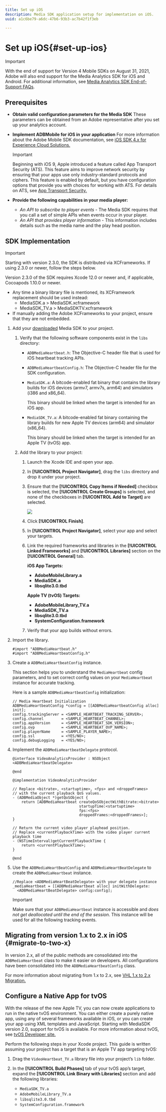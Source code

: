 ```yaml
---
title: Set up iOS
description: Media SDK application setup for implementation on iOS.
uuid: a1c6be79-a6dc-47b6-93b3-ac7b42f1f3eb

---
```


# Set up iOS{#set-up-ios}

>[!IMPORTANT]
>
>With the end of support for Version 4 Mobile SDKs on August 31, 2021, Adobe will also end support for the Media Analytics SDK for iOS and Android.  For additional information, see [Media Analytics SDK End-of-Support FAQs](/help/sdk-implement/end-of-support-faqs.md).

## Prerequisites

* **Obtain valid configuration parameters for the Media SDK**
   These parameters can be obtained from an Adobe representative after you set up your analytics account.
* **Implement ADBMobile for iOS in your application**
   For more information about the Adobe Mobile SDK documentation, see [iOS SDK 4.x for Experience Cloud Solutions.](https://docs.adobe.com/content/help/en/mobile-services/ios/overview.html)

   >[!IMPORTANT]
   >
   >Beginning with iOS 9, Apple introduced a feature called App Transport Security (ATS). This feature aims to improve network security by ensuring that your apps use only industry-standard protocols and ciphers. This feature is enabled by default, but you have configuration options that provide you with choices for working with ATS. For details on ATS, see [App Transport Security.](https://docs.adobe.com/content/help/en/mobile-services/ios/config-ios/app-transport-security.html)

* **Provide the following capabilities in your media player:**

   * _An API to subscribe to player events_ - The Media SDK requires that you call a set of simple APIs when events occur in your player.
   * _An API that provides player information_ - This information includes details such as the media name and the play head position.

## SDK Implementation

>[!IMPORTANT]
>
>Starting with version 2.3.0, the SDK is distributed via XCFrameworks. If using 2.3.0 or newer, follow the steps below.
>
>Version 2.3.0 of the SDK requires Xcode 12.0 or newer and, if applicable, Cocoapods 1.10.0 or newer.

* Any time a binary library file is mentioned, its XCFramework replacement should be used instead:
  * MediaSDK.a > MediaSDK.xcframework
  * MediaSDK_TV.a > MediaSDKTV.xcframework
* If manually adding the Adobe XCFrameworks to your project, ensure that they are not embedded.

1. Add your [downloaded](/help/sdk-implement/download-sdks.md#download-2x-sdks) Media SDK to your project.

    1. Verify that the following software components exist in the `libs` directory:

        * `ADBMediaHeartbeat.h`: The Objective-C header file that is used for iOS heartbeat tracking APIs.
        * `ADBMediaHeartbeatConfig.h`: The Objective-C header file for the SDK configuration.
        * `MediaSDK.a`: A bitcode-enabled fat binary that contains the library builds for iOS devices (armv7, armv7s, arm64) and simulators (i386 and x86_64).

          This binary should be linked when the target is intended for an iOS app.

        * `MediaSDK_TV.a`: A bitcode-enabled fat binary containing the library builds for new Apple TV devices (arm64) and simulator (x86_64).

          This binary should be linked when the target is intended for an Apple TV (tvOS) app.

    1. Add the library to your project:

        1. Launch the Xcode IDE and open your app.
        1. In **[!UICONTROL Project Navigator]**, drag the `libs` directory and drop it under your project.

        1. Ensure that the **[!UICONTROL Copy Items if Needed]** checkbox is selected, the **[!UICONTROL Create Groups]** is selected, and none of the checkboxes in **[!UICONTROL Add to Target]** are selected.

           ![](assets/choose-options_ios.png)

        1. Click **[!UICONTROL Finish]**.
        1. In **[!UICONTROL Project Navigator]**, select your app and select your targets.
        1. Link the required frameworks and libraries in the **[!UICONTROL Linked Frameworks]** and **[!UICONTROL Libraries]** section on the **[!UICONTROL General]** tab.

           **iOS App Targets:**

            * **AdobeMobileLibrary.a**
            * **MediaSDK.a**
            * **libsqlite3.0.tbd**

           **Apple TV (tvOS) Targets:**

            * **AdobeMobileLibrary_TV.a**
            * **MediaSDK_TV.a**
            * **libsqlite3.0.tbd**
            * **SystemConfiguration.framework**

        1. Verify that your app builds without errors.

1. Import the library.

   ```
   #import "ADBMediaHeartbeat.h"
   #import "ADBMediaHeartbeatConfig.h"
   ```

1. Create a `ADBMediaHeartbeatConfig` instance.

   This section helps you to understand the `MediaHeartbeat` config parameters, and to set correct config values on your `MediaHeartbeat` instance for accurate tracking.

   Here is a sample `ADBMediaHeartbeatConfig` initialization:

   ```
   // Media Heartbeat Initialization
   ADBMediaHeartbeatConfig *config = [[ADBMediaHeartbeatConfig alloc] init];
   config.trackingServer = <SAMPLE_HEARTBEAT_TRACKING_SERVER>;
   config.channel        = <SAMPLE_HEARTBEAT_CHANNEL>;
   config.appVersion     = <SAMPLE_HEARTBEAT_SDK_VERSION>;
   config.ovp            = <SAMPLE_HEARTBEAT_OVP_NAME>;
   config.playerName     = <SAMPLE_PLAYER_NAME>;
   config.ssl            = <YES/NO>;
   config.debugLogging   = <YES/NO>;
   ```

1. Implement the `ADBMediaHeartbeatDelegate` protocol.

   ```
   @interface VideoAnalyticsProvider : NSObject <ADBMediaHeartbeatDelegate>

   @end

   @implementation VideoAnalyticsProvider

   // Replace <bitrate>, <startuptime>, <fps> and <droppeFrames>  
   // with the current playback QoS values.
   - (ADBMediaObject *)getQoSObject {
       return [ADBMediaHeartbeat createQoSObjectWithBitrate:<bitrate>  
                                 startupTime:<startuptime>   
                                 fps:<fps>  
                                 droppedFrames:<droppedFrames>];
   }

   // Return the current video player playhead position.
   // Replace <currentPlaybackTime> with the video player current playback time
   - (NSTimeInterval)getCurrentPlaybackTime {
       return <currentPlaybackTime>;
   }

   @end
   ```

1. Use the `ADBMediaHeartBeatConfig` and `ADBMediaHeartBeatDelegate` to create the `ADBMediaHeartbeat` instance.

   ```
   //Replace <ADBMediaHeartBeatDelegate> with your delegate instance
   _mediaHeartbeat = [[ADBMediaHeartbeat alloc] initWithDelegate:
     <ADBMediaHeartBeatDelegate> config:config];
   ```

   >[!IMPORTANT]
   >
   >Make sure that your `ADBMediaHeartbeat` instance is accessible and *does not get deallocated until the end of the session*. This instance will be used for all the following tracking events.

## Migrating from version 1.x to 2.x in iOS {#migrate-to-two-x}

In version 2.x, all of the public methods are consolidated into the `ADBMediaHeartbeat` class to make it easier on developers. All configurations have been consolidated into the `ADBMediaHeartbeatConfig` class.

For more information about migrating from 1.x to 2.x, see [VHL 1.x to 2.x Migration.](/help/sdk-implement/va-1x-to-2x/mig-1x-2x-overview.md)

## Configure a Native App for tvOS

With the release of the new Apple TV, you can now create applications to run in the native tvOS environment. You can either create a purely native app, using any of several frameworks available in iOS, or you can create your app using XML templates and JavaScript. Starting with MediaSDK version 2.0, support for tvOS is available. For more information about tvOS, see [tvOS Developer site.](https://developer.apple.com/tvos/)

Perform the following steps in your Xcode project. This guide is written assuming your project has a target that is an Apple TV app targeting tvOS:

1. Drag the `VideoHeartbeat_TV.a` library file into your project’s `lib` folder.

1. In the **[!UICONTROL Build Phases]** tab of your tvOS app’s target, expand the **[!UICONTROL Link Binary with Libraries]** section and add the following libraries:

   * `MediaSDK_TV.a`
   * `AdobeMobileLibrary_TV.a`
   * `libsqlite3.0.tbd`
   * `SystemConfiguration.framework`
